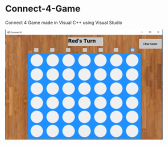 # Connect-4-Game
Connect 4 Game made in Visual C++ using Visual Studio

![alt text](/Pictures/c4-1.png?raw=true "Title")

